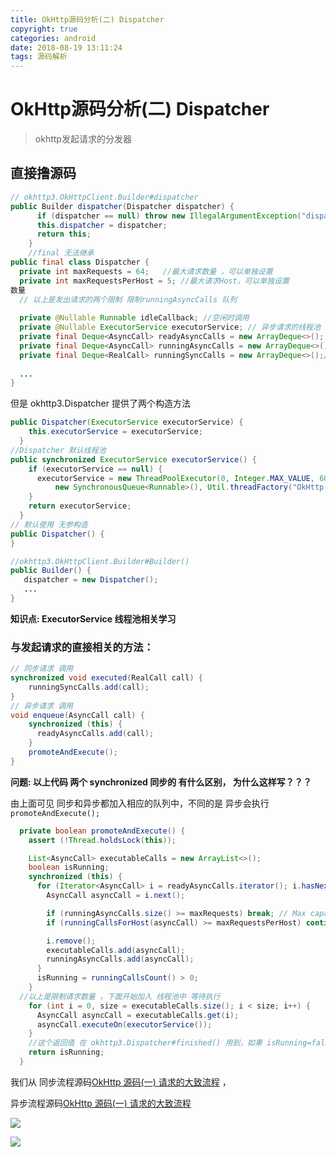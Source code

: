 ```yaml
---
title: OkHttp源码分析(二) Dispatcher
copyright: true
categories: android
date: 2018-08-19 13:11:24
tags: 源码解析
---
```



# OkHttp源码分析(二) Dispatcher
> okhttp发起请求的分发器


## 直接撸源码
```java
// okhttp3.OkHttpClient.Builder#dispatcher
public Builder dispatcher(Dispatcher dispatcher) {
      if (dispatcher == null) throw new IllegalArgumentException("dispatcher == null");
      this.dispatcher = dispatcher;
      return this;
    }
    //final 无法继承
public final class Dispatcher {
  private int maxRequests = 64;   //最大请求数量 ，可以单独设置
  private int maxRequestsPerHost = 5; //最大请求Host，可以单独设置
数量
  // 以上是发出请求的两个限制 限制runningAsyncCalls 队列
  
  private @Nullable Runnable idleCallback; //空闲时调用
  private @Nullable ExecutorService executorService; // 异步请求的线程池
  private final Deque<AsyncCall> readyAsyncCalls = new ArrayDeque<>(); // 异步队列
  private final Deque<AsyncCall> runningAsyncCalls = new ArrayDeque<>(); // 正在执行异步队列
  private final Deque<RealCall> runningSyncCalls = new ArrayDeque<>();// 正在执行的同步队列
   
  ...
}

```
但是 okhttp3.Dispatcher 提供了两个构造方法
```java
public Dispatcher(ExecutorService executorService) {
    this.executorService = executorService;
  }
//Dispatcher 默认线程池
public synchronized ExecutorService executorService() {
    if (executorService == null) {
      executorService = new ThreadPoolExecutor(0, Integer.MAX_VALUE, 60, TimeUnit.SECONDS,
          new SynchronousQueue<Runnable>(), Util.threadFactory("OkHttp Dispatcher", false));
    }
    return executorService;
  } 
// 默认使用 无参构造   
public Dispatcher() {
}

//okhttp3.OkHttpClient.Builder#Builder() 
public Builder() {
   dispatcher = new Dispatcher();
   ...
}
```
**知识点: ExecutorService 线程池相关学习**

### 与发起请求的直接相关的方法：
```java
// 同步请求 调用
synchronized void executed(RealCall call) {
    runningSyncCalls.add(call);
}
// 异步请求 调用
void enqueue(AsyncCall call) {
    synchronized (this) {
      readyAsyncCalls.add(call);
    }
    promoteAndExecute();
}
```
**问题: 以上代码 两个 synchronized 同步的 有什么区别， 为什么这样写？？？**

由上面可见 同步和异步都加入相应的队列中，不同的是 异步会执行 `promoteAndExecute();`
```java
  private boolean promoteAndExecute() {
    assert (!Thread.holdsLock(this));

    List<AsyncCall> executableCalls = new ArrayList<>();
    boolean isRunning;
    synchronized (this) {
      for (Iterator<AsyncCall> i = readyAsyncCalls.iterator(); i.hasNext(); ) {
        AsyncCall asyncCall = i.next();

        if (runningAsyncCalls.size() >= maxRequests) break; // Max capacity.
        if (runningCallsForHost(asyncCall) >= maxRequestsPerHost) continue; // Host max capacity.

        i.remove();
        executableCalls.add(asyncCall);
        runningAsyncCalls.add(asyncCall);
      }
      isRunning = runningCallsCount() > 0;
    }
  //以上是限制请求数量 ，下面开始加入 线程池中 等待执行
    for (int i = 0, size = executableCalls.size(); i < size; i++) {
      AsyncCall asyncCall = executableCalls.get(i);
      asyncCall.executeOn(executorService());
    }
    //这个返回值 在 okhttp3.Dispatcher#finished() 用到，如果 isRunning=false 就会调用  idleCallback.run()
    return isRunning;
  }
```

我们从 同步流程源码[OkHttp 源码(一)  请求的大致流程](mweblib://15465027736165#execute`) ，

异步流程源码[OkHttp 源码(一)  请求的大致流程](mweblib://15465027736165#enqueue)



![](https://ws1.sinaimg.cn/large/882b6a2aly1g14re4ig7kj21860es7cx.jpg)
 

![](https://ws1.sinaimg.cn/large/882b6a2aly1g14rezuemsj218i0k0wql.jpg)